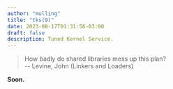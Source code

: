 ```yaml
---
author: "mulling"
title: "tks(9)"
date: 2023-08-17T01:31:56-03:00
draft: false
description: Tuned Kernel Service.
---
```


> How badly do shared libraries mess up this plan? <br><span class="quote"> -- Levine, John (Linkers and Loaders)</span>

**Soon.**

